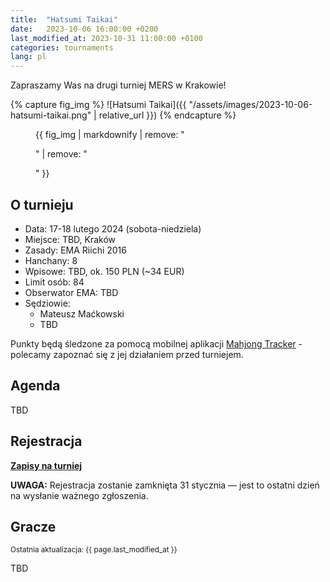 ```yaml
---
title:  "Hatsumi Taikai"
date:   2023-10-06 16:00:00 +0200
last_modified_at: 2023-10-31 11:00:00 +0100
categories: tournaments
lang: pl
---
```


Zapraszamy Was na drugi turniej MERS w Krakowie!

{% capture fig_img %}
![Hatsumi Taikai]({{ "/assets/images/2023-10-06-hatsumi-taikai.png" | relative_url }})
{% endcapture %}

<figure>
  {{ fig_img | markdownify | remove: "<p>" | remove: "</p>" }}
</figure>

## O turnieju

* Data: 17-18 lutego 2024 (sobota-niedziela)
* Miejsce: TBD, Kraków
* Zasady: EMA Riichi 2016
* Hanchany: 8
* Wpisowe: TBD, ok. 150 PLN (~34 EUR)
* Limit osób: 84
* Obserwator EMA: TBD
* Sędziowie:
  - Mateusz Maćkowski
  - TBD

Punkty będą śledzone za pomocą mobilnej aplikacji [Mahjong Tracker](https://mahjongtracker.com/) - polecamy zapoznać się
z jej działaniem przed turniejem.

## Agenda

TBD

## Rejestracja

**[Zapisy na turniej](https://forms.gle/Q9MxGdNQU1fJbf746)**

**UWAGA:** Rejestracja zostanie zamknięta 31 stycznia &mdash; jest to ostatni dzień na wysłanie ważnego zgłoszenia.

## Gracze

<small>Ostatnia aktualizacja: {{ page.last_modified_at }}</small>

TBD
